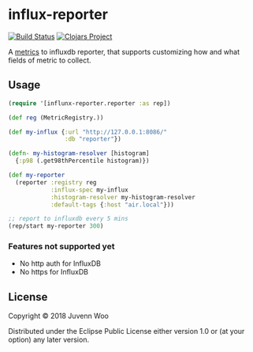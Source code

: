# influx-reporter

[![Build Status](https://travis-ci.org/juvenn/influx-reporter.svg?branch=master)](https://travis-ci.org/juvenn/influx-reporter)
[![Clojars Project](https://img.shields.io/clojars/v/influx-reporter.svg)](https://clojars.org/influx-reporter)

A [metrics](https://github.com/dropwizard/metrics) to influxdb reporter, that supports customizing
how and what fields of metric to collect.

## Usage

```clojure
(require '[influnx-reporter.reporter :as rep])

(def reg (MetricRegistry.))

(def my-influx {:url "http://127.0.0.1:8086/"
                :db "reporter"})

(defn- my-histogram-resolver [histogram]
  {:p98 (.get98thPercentile histogram)})

(def my-reporter
  (reporter :registry reg
            :influx-spec my-influx
            :histogram-resolver my-histogram-resolver
            :default-tags {:host "air.local"}))

;; report to influxdb every 5 mins
(rep/start my-reporter 300)
```


### Features not supported yet

* No http auth for InfluxDB
* No https for InfluxDB

## License

Copyright © 2018 Juvenn Woo

Distributed under the Eclipse Public License either version 1.0 or (at
your option) any later version.
